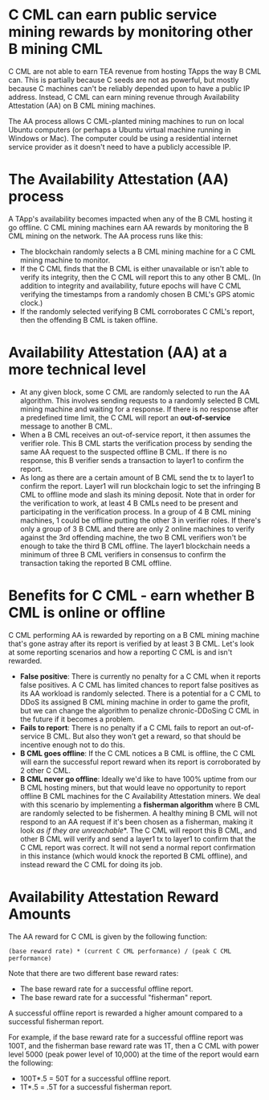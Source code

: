 # C CML can earn public service mining rewards by monitoring other B mining CML
C CML are not able to earn TEA revenue from hosting TApps the way B CML can. This is partially because C seeds are not as powerful, but mostly because C machines can't be reliably depended upon to have a public IP address. Instead, C CML can earn mining revenue through Availability Attestation (AA) on B CML mining machines. 

The AA process allows C CML-planted mining machines to run on local Ubuntu computers (or perhaps a Ubuntu virtual machine running in Windows or Mac). The computer could be using a residential internet service provider as it doesn't need to have a publicly accessible IP. 

# The Availability Attestation (AA) process
A TApp's availability becomes impacted when any of the B CML hosting it go offline. C CML mining machines earn AA rewards by monitoring the B CML mining on the network. The AA process runs like this:

- The blockchain randomly selects a B CML mining machine for a C CML mining machine to monitor. 
- If the C CML finds that the B CML is either unavailable or isn't able to verify its integrity, then the C CML will report this to any other B CML. (In addition to integrity and availability, future epochs will have C CML verifying the timestamps from a randomly chosen B CML's GPS atomic clock.)
- If the randomly selected verifying B CML corroborates C CML's report, then the offending B CML is taken offline.

# Availability Attestation (AA) at a more technical level 

- At any given block, some C CML are randomly selected to run the AA algorithm. This involves sending requests to a randomly selected B CML mining machine and waiting for a response. If there is no response after a predefined time limit, the C CML will report an **out-of-service** message to another B CML.
- When a B CML receives an out-of-service report, it then assumes the verifier role. This B CML starts the verification process by sending the same AA request to the suspected offline B CML. If there is no response, this B verifier sends a transaction to layer1 to confirm the report.
- As long as there are a certain amount of B CML send the tx to layer1 to confirm the report. Layer1 will run blockchain logic to set the infringing B CML to offline mode and slash its mining deposit. Note that in order for the verification to work, at least 4 B CMLs need to be present and participating in the verification process. In a group of 4 B CML mining machines, 1 could be offline putting the other 3 in verifier roles. If there's only a group of 3 B CML and there are only 2 online machines to verify against the 3rd offending machine, the two B CML verifiers won't be enough to take the third B CML offline. The layer1 blockchain needs a minimum of three B CML verifiers in consensus to confirm the transaction taking the reported B CML offline.

# Benefits for C CML - earn whether B CML is online or offline
C CML performing AA is rewarded by reporting on a B CML mining machine that's gone astray after its report is verified by at least 3 B CML. Let's look at some reporting scenarios and how a reporting C CML is and isn't rewarded.
- **False positive**: There is currently no penalty for a C CML when it reports false positives. A C CML has limited chances to report false positives as its AA workload is randomly selected. There is a potential for a C CML to DDoS its assigned B CML mining machine in order to game the profit, but we can change the algorithm to penalize chronic-DDoSing C CML in the future if it becomes a problem.
- **Fails to report**: There is no penalty if a C CML fails to report an out-of-service B CML. But also they won't get a reward, so that should be incentive enough not to do this.
- **B CML goes offline**: If the C CML notices a B CML is offline, the C CML will earn the successful report reward when its report is corroborated by 2 other C CML.
- **B CML never go offline**: Ideally we'd like to have 100% uptime from our B CML hosting miners, but that would leave no opportunity to report offline B CML machines for the C Availability Attestation miners. We deal with this scenario by implementing a **fisherman algorithm** where B CML are randomly selected to be fishermen. A healthy mining B CML will not respond to an AA request if it's been chosen as a fisherman, making it look *as if they are unreachable**. The C CML will report this B CML, and other B CML will verify and send a layer1 tx to layer1 to confirm that the C CML report was correct. It will not send a normal report confirmation in this instance (which would knock the reported B CML offline), and instead reward the C CML for doing its job.

# Availability Attestation Reward Amounts
The AA reward for C CML is given by the following function:

`(base reward rate) * (current C CML performance) / (peak C CML performance)` 

Note that there are two different base reward rates:

- The base reward rate for a successful offline report.
- The base reward rate for a successful "fisherman" report. 

A successful offline report is rewarded a higher amount compared to a successful fisherman report.

For example, if the base reward rate for a successful offline report was 100T, and the fisherman base reward rate was 1T, then a C CML with power level 5000 (peak power level of 10,000) at the time of the report would earn the following:

- 100T*.5 = 50T for a successful offline report.
- 1T*.5 = .5T for a successful fisherman report.
